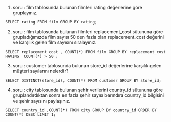 1. soru : film tablosunda bulunan filmleri rating değerlerine göre gruplayınız.

`` SELECT rating FROM film
GROUP BY rating; ``

2. soru : film tablosunda bulunan filmleri replacement_cost sütununa göre grupladığımızda film sayısı 50 den fazla olan replacement_cost değerini ve karşılık gelen film sayısını sıralayınız.

`` SELECT replacement_cost , COUNT(*) FROM film
GROUP BY replacement_cost
HAVING  COUNT(*) > 50 ; ``

3. soru : customer tablosunda bulunan store_id değerlerine karşılık gelen müşteri sayılarını nelerdir?

`` SELECT DISTINCT(store_id), COUNT(*) FROM customer
GROUP BY store_id; ``

4. soru : city tablosunda bulunan şehir verilerini country_id sütununa göre gruplandırdıktan sonra  en fazla şehir sayısı barındıra country_id bilgisini ve şehir sayısını paylaşınız.

`` SELECT country_id ,COUNT(*) FROM city
GROUP BY country_id
ORDER BY COUNT(*) DESC
LIMIT 1; ``